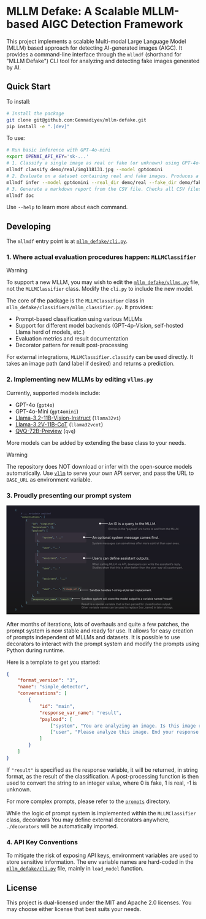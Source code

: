 # MLLM Defake: A Scalable MLLM-based AIGC Detection Framework

This project implements a scalable Multi-modal Large Language Model (MLLM) based approach for detecting AI-generated images (AIGC). It provides a command-line interface through the `mllmdf` (shorthand for "MLLM Defake") CLI tool for analyzing and detecting fake images generated by AI.

## Quick Start

To install:

```bash
# Install the package
git clone git@github.com:Gennadiyev/mllm-defake.git
pip install -e ".[dev]"
```

To use:

```bash
# Run basic inference with GPT-4o-mini
export OPENAI_API_KEY='sk-...'
# 1. Classify a single image as real or fake (or unknown) using GPT-4o-mini. Prints the result to the console.
mllmdf classify demo/real/img118131.jpg --model gpt4omini
# 2. Evaluate on a dataset containing real and fake images. Produces a CSV file with results under ./outputs
mllmdf infer --model gpt4omini --real_dir demo/real --fake_dir demo/fake
# 3. Generate a markdown report from the CSV file. Checks all CSV files under ./outputs
mllmdf doc
```

Use `--help` to learn more about each command.

## Developing

The `mllmdf` entry point is at [`mllm_defake/cli.py`](mllm_defake/cli.py).

### 1. Where actual evaluation procedures happen: `MLLMClassifier`

> [!WARNING]  
> To support a new MLLM, you may wish to edit the [`mllm_defake/vllms.py`](mllm_defake/vllms.py) file, not the `MLLMClassifier` class. Modify the `cli.py` to include the new model.

The core of the package is the `MLLMClassifier` class in `mllm_defake/classifiers/mllm_classifier.py`. It provides:

- Prompt-based classification using various MLLMs
- Support for different model backends (GPT-4p-Vision, self-hosted Llama herd of models, etc.)
- Evaluation metrics and result documentation
- Decorator pattern for result post-processing

For external integrations, `MLLMClassifier.classify` can be used directly. It takes an image path (and label if desired) and returns a prediction.

### 2. Implementing new MLLMs by editing `vllms.py`

Currently, supported models include:
- GPT-4o (`gpt4o`)
- GPT-4o-Mini (`gpt4omini`)
- [Llama-3.2-11B-Vision-Instruct](https://huggingface.co/meta-llama/Llama-3.2-11B-Vision-Instruct) (`llama32vi`)
- [Llama-3.2V-11B-CoT](https://huggingface.co/Xkev/Llama-3.2V-11B-cot) (`llama32vcot`)
- [QVQ-72B-Preview](https://huggingface.co/Qwen/QVQ-72B-Preview) (`qvq`)

More models can be added by extending the base class to your needs.

> [!WARNING]  
> The repository does NOT download or infer with the open-source models automatically. Use [`vllm`](https://github.com/vllm-project/vllm) to serve your own API server, and pass the URL to `BASE_URL` as environment variable.

### 3. Proudly presenting our prompt system

![Prompt system overview, explaining JSON structure](demo/prompt_breakdown.png)

After months of iterations, lots of overhauls and quite a few patches, the prompt system is now stable and ready for use. It allows for easy creation of prompts independent of MLLMs and datasets. It is possible to use decorators to interact with the prompt system and modify the prompts using Python during runtime.

Here is a template to get you started:

```json
{
    "format_version": "3",
    "name": "simple_detector",
    "conversations": [
        {
            "id": "main",
            "response_var_name": "result",
            "payload": [
                ["system", "You are analyzing an image. Is this image real or AI-generated?"],
                ["user", "Please analyze this image. End your response with `real` or `fake`.", "{image_url}"],
            ]
        }
    ]
}
```

If `"result"` is specified as the response variable, it will be returned, in string format, as the result of the classification. A post-processing function is then used to convert the string to an integer value, where 0 is fake, 1 is real, -1 is unknown.

For more complex prompts, please refer to the [`prompts`](prompts) directory.

While the logic of prompt system is implemented within the `MLLMClassifier` class, decorators You may define external decorators anywhere, `./decorators` will be automatically imported.

### 4. API Key Conventions

To mitigate the risk of exposing API keys, environment variables are used to store sensitive information. The env variable names are hard-coded in the [`mllm_defake/cli.py`](mllm_defake/cli.py) file, mainly in `load_model` function.

## License

This project is dual-licensed under the MIT and Apache 2.0 licenses. You may choose either license that best suits your needs.
